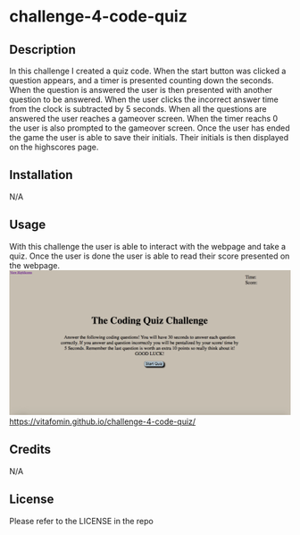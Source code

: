 # challenge-4-code-quiz

## Description
  
  In this challenge I created a quiz code. When the start button was clicked a question appears, and a timer is presented counting down the seconds. When the question is answered the user is then presented with another question to be answered. When the user clicks the incorrect answer time from the clock is subtracted by 5 seconds. When all the questions are answered the user reaches a gameover screen. When the timer reachs 0 the user is also prompted to the gameover screen. Once the user has ended the game the user is able to save their initials. Their initials is then displayed on the highscores page. 


## Installation

N/A

## Usage

With this challenge the user is able to interact with the webpage and take a quiz. Once the user is done the user is able to read their score presented on the webpage. 
![challenge-4-screenshot.png](./assets/challenge-4-screenshot.png)
https://vitafomin.github.io/challenge-4-code-quiz/

## Credits

N/A

## License

Please refer to the LICENSE in the repo
